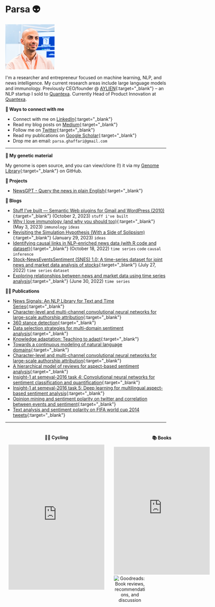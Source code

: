 # Parsa 👽

![img](./avatar.png)

I'm a researcher and entrepreneur focused on machine learning, NLP, and news intelligence. My current research areas include large language models and immunology. Previously CEO/founder @ [AYLIEN](https://aylien.com){:target="_blank"} – an NLP startup I sold to [Quantexa](https://www.quantexa.com/). Currently Head of Product Innovation at [Quantexa](https://www.quantexa.com/).

**🤝 Ways to connect with me**

- Connect with me on [LinkedIn](https://www.linkedin.com/in/parsa-ghaffari-a7300a24/){:target="_blank"}
- Read my blog posts on [Medium](https://blog.parsabg.com){:target="_blank"}
- Follow me on [Twitter](https://twitter.com/parsaghaffari){:target="_blank"}
- Read my publications on [Google Scholar](https://scholar.google.com/citations?user=eQEHcQ0AAAAJ&hl=en){:target="_blank"}
- Drop me an email: `parsa.ghaffari@gmail.com`

---

**🧬 My genetic material**

My genome is open source, and you can view/clone (!) it via my [Genome Library](https://github.com/parsaghaffari/genome){:target="_blank"} on GitHub.

**🔮 Projects**

- [NewsGPT - Query the news in plain English](https://news-gpt.io/){:target="_blank"}

**📝 Blogs**

- [Stuff I’ve built — Semantic Web plugins for Gmail and WordPress (2010)](https://blog.parsabg.com/stuff-ive-built-semantic-web-plugins-for-gmail-and-wordpress-2010-65c09278f9d3){:target="_blank"} (October 2, 2023) `stuff i've built`
- [Why I love immunology (and why you should too)](https://blog.parsabg.com/why-i-love-studying-immunology-and-you-should-too-8550d32a2a42){:target="_blank"} (May 3, 2023) `immunology` `ideas`
- [Revisiting the Simulation Hypothesis (With a Side of Solipsism)](https://blog.parsabg.com/revisiting-the-simulation-hypothesis-with-a-tinge-of-solipsism-ea17685198a8){:target="_blank"} (January 29, 2023) `ideas`
- [Identifying causal links in NLP-enriched news data (with R code and dataset)](https://blog.parsabg.com/identifying-causal-links-in-nlp-enriched-news-data-with-r-code-and-dataset-240b965b78dd){:target="_blank"} (October 18, 2022) `time series` `code` `causal inference`
- [Stock-NewsEventsSentiment (SNES) 1.0: A time-series dataset for joint news and market data analysis of stocks](https://medium.com/@parsaghaffari/stock-newseventssentiment-snes-1-0-a92c8748b2c3){:target="_blank"} (July 27, 2022) `time series` `dataset`
- [Exploring relationships between news and market data using time series analysis](https://medium.com/@parsaghaffari/exploring-relationships-between-news-and-market-data-using-time-series-analysis-8a46b443841d){:target="_blank"} (June 30, 2022) `time series`

**👨‍🔬 Publications**

- [News Signals: An NLP Library for Text and Time Series](https://aclanthology.org/2023.nlposs-1.21.pdf){:target="_blank"}
- [Character-level and multi-channel convolutional neural networks for large-scale authorship attribution](https://arxiv.org/abs/1609.06686){:target="_blank"}
- [360 stance detection](https://aclanthology.org/N18-5007/){:target="_blank"}
- [Data selection strategies for multi-domain sentiment analysis](https://arxiv.org/abs/1702.02426){:target="_blank"}
- [Knowledge adaptation: Teaching to adapt](https://arxiv.org/abs/1702.02052){:target="_blank"}
- [Towards a continuous modeling of natural language domains](https://arxiv.org/abs/1610.09158){:target="_blank"}
- [Character-level and multi-channel convolutional neural networks for large-scale authorship attribution](https://arxiv.org/abs/1609.06686){:target="_blank"}
- [A hierarchical model of reviews for aspect-based sentiment analysis](https://arxiv.org/abs/1609.02745){:target="_blank"}
- [Insight-1 at semeval-2016 task 4: Convolutional neural networks for sentiment classification and quantification](https://arxiv.org/abs/1609.02746){:target="_blank"}
- [Insight-1 at semeval-2016 task 5: Deep learning for multilingual aspect-based sentiment analysis](https://arxiv.org/abs/1609.02748){:target="_blank"}
- [Opinion mining and sentiment polarity on twitter and correlation between events and sentiment](https://ieeexplore.ieee.org/abstract/document/7474355/){:target="_blank"}
- [Text analysis and sentiment polarity on FIFA world cup 2014 tweets](http://www.johnbreslin.org/files/publications/20150810_lssa2015.pdf){:target="_blank"}

---

<div class="grid-container">
    <div class="grid-item">
        <p><strong>🚴‍♂️ Cycling</strong></p>
        <iframe height='454' width='300' frameborder='0' allowtransparency='true' scrolling='no' src='https://www.strava.com/athletes/120524488/latest-rides/5ebc884c33359db633b84f0330b40d7d227559ff'></iframe>
    </div>
    <div class="grid-item">
        <p><strong>📚 Books</strong></p>
        <div id="gr_updates_widget">
            <iframe sandbox id="the_iframe" src="https://goodreads.com/widgets/user_update_widget?height=400&num_updates=10&user=258420&width=300" width="300" height="400" frameborder="0"></iframe>
            <div id="gr_footer">
            <a href="https://www.goodreads.com/"><img alt="Goodreads: Book reviews, recommendations, and discussion" src="https://s.gr-assets.com/images/layout/goodreads_logo_140.png" /></a>
            </div>
        </div>
    </div>
</div>

<style>
    #customize-list{
        float:left;
        margin-left:20px;
        list-style:none;
    }
    #gr_footer{
        margin-bottom:0px;
        height:30px;
    }
    #gr_updates_widget p{
        padding:0px;
        margin:0;
        font-size:14px;
    }
    #gr_footer img{
        width:100px;
        float:left;
    }
    .grid-container {
        display: grid;
        grid-template-columns: 1fr 1fr;
        grid-gap: 10px;
    }
    @media (max-width: 600px) {
        .grid-container {
            grid-template-columns: 1fr;
        }
    }
    .grid-item {
        padding: 10px;
        text-align: center;
    }
</style>
